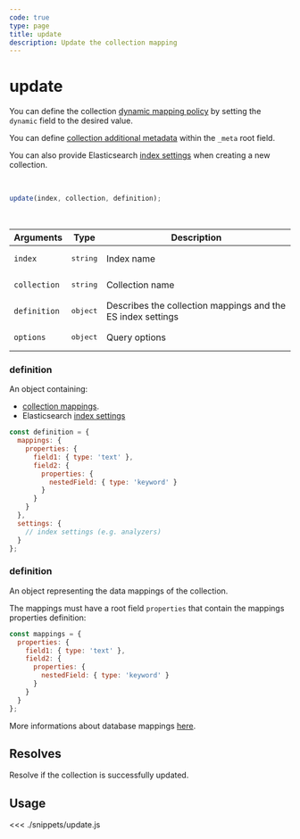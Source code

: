 ```yaml
---
code: true
type: page
title: update
description: Update the collection mapping
---
```


# update

<SinceBadge version="Kuzzle 2.1.0" />

You can define the collection [dynamic mapping policy](/core/2/guides/essentials/database-mappings#dynamic-mapping-policy) by setting the `dynamic` field to the desired value.

You can define [collection additional metadata](/core/2/guides/essentials/database-mappings#collection-metadata) within the `_meta` root field.

<SinceBadge version="Kuzzle 2.2.0" />
<SinceBadge version="7.4.0" />

You can also provide Elasticsearch [index settings](https://www.elastic.co/guide/en/elasticsearch/reference/7.5/index-modules.html#index-modules-settings) when creating a new collection.

<br/>

```js
update(index, collection, definition);
```

<br/>

| Arguments    | Type              | Description                                                 |
|--------------|-------------------|-------------------------------------------------------------|
| `index`      | <pre>string</pre> | Index name                                                  |
| `collection` | <pre>string</pre> | Collection name                                             |
| `definition` | <pre>object</pre> | Describes the collection mappings and the ES index settings |
| `options`    | <pre>object</pre> | Query options                                               |

<SinceBadge version="7.4.0">

### definition

An object containing:
 - [collection mappings](/core/2/guides/essentials/database-mappings).
 - Elasticsearch [index settings](https://www.elastic.co/guide/en/elasticsearch/reference/7.5/index-modules.html#index-modules-settings)


```js
const definition = {
  mappings: {
    properties: {
      field1: { type: 'text' },
      field2: {
        properties: {
          nestedField: { type: 'keyword' }
        }
      }
    }    
  },
  settings: {
    // index settings (e.g. analyzers)
  }
};
```

</SinceBadge>


<DeprecatedBadge version="7.4.0">

### definition

An object representing the data mappings of the collection.

The mappings must have a root field `properties` that contain the mappings properties definition:

```js
const mappings = {
  properties: {
    field1: { type: 'text' },
    field2: {
      properties: {
        nestedField: { type: 'keyword' }
      }
    }
  }
};
```

More informations about database mappings [here](/core/2/guides/essentials/database-mappings).

</DeprecatedBadge>


## Resolves

Resolve if the collection is successfully updated.

## Usage

<<< ./snippets/update.js
